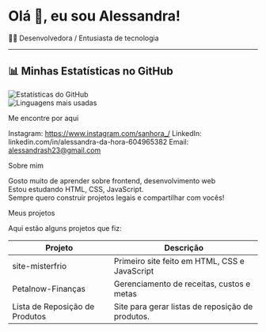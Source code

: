 # Olá 👋, eu sou Alessandra!

🧑‍💻 Desenvolvedora / Entusiasta de tecnologia  

---

## 📊 Minhas Estatísticas no GitHub

![Estatísticas do GitHub](https://github-readme-stats.vercel.app/api?username=AlessandraSilva2&show_icons=true&theme=tokyonight)  
![Linguagens mais usadas](https://github-readme-stats.vercel.app/api/top-langs/?username=AlessandraSilva2&layout=compact&theme=tokyonight)


Me encontre por aqui

Instagram: https://www.instagram.com/sanhora_/
LinkedIn: linkedin.com/in/alessandra-da-hora-604965382
Email: alessandrash23@gmail.com


Sobre mim

Gosto muito de aprender sobre frontend, desenvolvimento web  
Estou estudando HTML, CSS, JavaScript.  
Sempre quero construir projetos legais e compartilhar com vocês!

Meus projetos

Aqui estão alguns projetos que fiz:

| Projeto | Descrição |
|---|---|
| site-misterfrio | Primeiro site feito em HTML, CSS e JavaScript |
| Petalnow-Finanças | Gerenciamento de receitas, custos e metas |
| Lista de Reposição de Produtos | Site para gerar listas de reposição de produtos. |
